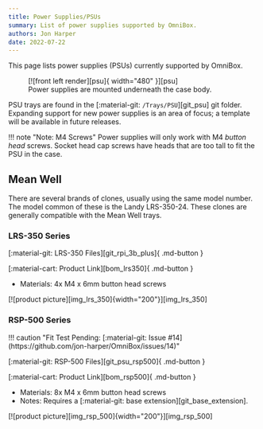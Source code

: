 ```yaml
---
title: Power Supplies/PSUs
summary: List of power supplies supported by OmniBox.
authors: Jon Harper
date: 2022-07-22
---
```


This page lists power supplies (PSUs) currently supported by OmniBox.

<figure markdown>
  [![front left render][psu]{ width="480" }][psu]
  <figcaption>Power supplies are mounted underneath the case body.</figcaption>
</figure>

PSU trays are found in the [:material-git: `/Trays/PSU`][git_psu] git folder. Expanding support for new power supplies is an area of focus; a template will be available in future releases.

!!! note "Note: M4 Screws"
    Power supplies will only work with M4 *button head* screws. Socket head cap screws have heads that are too tall to fit the PSU in the case.

<!-- Template
<div markdown class="jh-grid-container jh-grid-2">
<div markdown class="jh-grid-para">
[:material-git: Files: ][git_]

[:material-cart: Product Link][bom_]

- Materials: 
</div>
<div markdown class="jh-grid-img">
[![product picture][img_]][img_]
</div>
</div>
 -->

## Mean Well

There are several brands of clones, usually using the same model number. The model common of these is the Landy LRS-350-24. These clones are generally compatible with the Mean Well trays.

### LRS-350 Series

<div markdown class="jh-grid-container jh-grid-2">
<div markdown class="jh-grid-para">
[:material-git: LRS-350 Files][git_rpi_3b_plus]{ .md-button }

[:material-cart: Product Link][bom_lrs350]{ .md-button }

- Materials: 4x M4 x 6mm button head screws
</div>
<div markdown class="jh-grid-img">
[![product picture][img_lrs_350]{width="200"}][img_lrs_350]
</div>
</div>

### RSP-500 Series

<div markdown class="jh-grid-container jh-grid-2">
<div markdown class="jh-grid-para">
!!! caution "Fit Test Pending: [:material-git: Issue #14](https://github.com/jon-harper/OmniBox/issues/14)"

[:material-git: RSP-500 Files][git_psu_rsp500]{ .md-button }

[:material-cart: Product Link][bom_rsp500]{ .md-button }

- Materials: 8x M4 x 6mm button head screws
- Notes: Requires a [:material-git: base extension][git_base_extension].
</div>
<div markdown class="jh-grid-img">
[![product picture][img_rsp_500]{width="200"}][img_rsp_500]
</div>
</div>

[psu]: ../img/components/psu.png
[img_lrs_350]: ../img/parts/mw_lrs_350_24.jpg
[img_rsp_500]: ../img/parts/mw_rsp_500_24.jpg